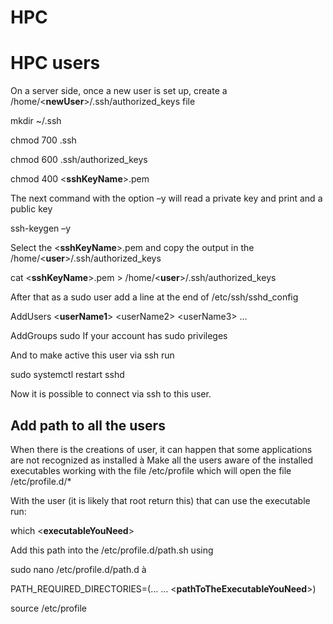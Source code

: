 # HPC


# HPC users 

On a server side, once a new user is set up, create a
/home/\<**newUser**\>/.ssh/authorized_keys file

mkdir \~/.ssh

chmod 700 .ssh

chmod 600 .ssh/authorized_keys

chmod 400 \<**sshKeyName**\>.pem

The next command with the option –y will read a private key and print
and a public key

ssh-keygen –y

Select the \<**sshKeyName**\>.pem and copy the output in the
/home/\<**user**\>/.ssh/authorized_keys

cat \<**sshKeyName**\>.pem \> /home/\<**user**\>/.ssh/authorized_keys

After that as a sudo user add a line at the end of /etc/ssh/sshd_config

AddUsers \<**userName1**> \<userName2> \<userName3> …

AddGroups sudo If your account has sudo privileges

And to make active this user via ssh run

sudo systemctl restart sshd

Now it is possible to connect via ssh to this user.

## Add path to all the users

When there is the creations of user, it can happen that some
applications are not recognized as installed à Make all the users aware
of the installed executables working with the file /etc/profile which
will open the file /etc/profile.d/\*

With the user (it is likely that root return this) that can use the
executable run:

which \<**executableYouNeed**\>

Add this path into the /etc/profile.d/path.sh using

sudo nano /etc/profile.d/path.d à

PATH_REQUIRED_DIRECTORIES=(… … \<**pathToTheExecutableYouNeed**\>)

source /etc/profile